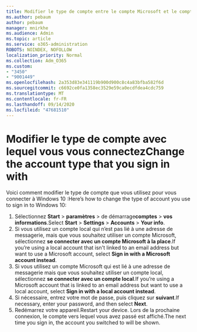 ```yaml
---
title: Modifier le type de compte entre le compte Microsoft et le compte local
ms.author: pebaum
author: pebaum
manager: mnirkhe
ms.audience: Admin
ms.topic: article
ms.service: o365-administration
ROBOTS: NOINDEX, NOFOLLOW
localization_priority: Normal
ms.collection: Adm_O365
ms.custom:
- "3450"
- "9001449"
ms.openlocfilehash: 2a353d83e341119b900d900c8c4a83bfba582f6d
ms.sourcegitcommit: c6692ce0fa1358ec3529e59ca0ecdfdea4cdc759
ms.translationtype: MT
ms.contentlocale: fr-FR
ms.lasthandoff: 09/14/2020
ms.locfileid: "47681510"
---
```

# <a name="change-the-account-type-that-you-sign-in-with"></a><span data-ttu-id="f1452-102">Modifier le type de compte avec lequel vous vous connectez</span><span class="sxs-lookup"><span data-stu-id="f1452-102">Change the account type that you sign in with</span></span>

<span data-ttu-id="f1452-103">Voici comment modifier le type de compte que vous utilisez pour vous connecter à Windows 10 :</span><span class="sxs-lookup"><span data-stu-id="f1452-103">Here’s how to change the type of account you use to sign in to Windows 10:</span></span>

1. <span data-ttu-id="f1452-104">Sélectionnez **Start**  >  **paramètres**  >  de démarrage**comptes**  >  **vos informations**.</span><span class="sxs-lookup"><span data-stu-id="f1452-104">Select **Start** > **Settings** > **Accounts** > **Your info**.</span></span>
2. <span data-ttu-id="f1452-105">Si vous utilisez un compte local qui n’est pas lié à une adresse de messagerie, mais que vous souhaitez utiliser un compte Microsoft, sélectionnez **se connecter avec un compte Microsoft à la place**.</span><span class="sxs-lookup"><span data-stu-id="f1452-105">If you’re using a local account that isn't linked to an email address but want to use a Microsoft account, select **Sign in with a Microsoft account instead**.</span></span>
3. <span data-ttu-id="f1452-106">Si vous utilisez un compte Microsoft qui est lié à une adresse de messagerie mais que vous souhaitez utiliser un compte local, sélectionnez **se connecter avec un compte local**.</span><span class="sxs-lookup"><span data-stu-id="f1452-106">If you’re using a Microsoft account that is linked to an email address but want to use a local account, select **Sign in with a local account instead**.</span></span>
4. <span data-ttu-id="f1452-107">Si nécessaire, entrez votre mot de passe, puis cliquez sur **suivant**.</span><span class="sxs-lookup"><span data-stu-id="f1452-107">If necessary, enter your password, and then select **Next**.</span></span>
5. <span data-ttu-id="f1452-108">Redémarrez votre appareil.</span><span class="sxs-lookup"><span data-stu-id="f1452-108">Restart your device.</span></span> <span data-ttu-id="f1452-109">Lors de la prochaine connexion, le compte vers lequel vous avez passé est affiché.</span><span class="sxs-lookup"><span data-stu-id="f1452-109">The next time you sign in, the account you switched to will be shown.</span></span>